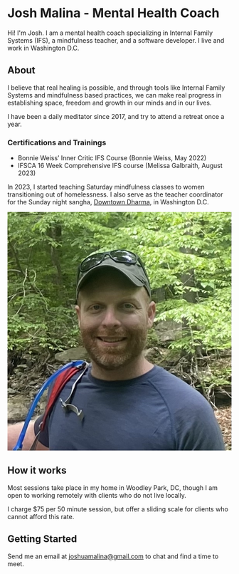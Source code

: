 # Josh Malina - Mental Health Coach

Hi! I'm Josh. I am a mental health coach specializing in Internal Family Systems (IFS), a mindfulness teacher, and a software developer. I live and work in Washington D.C.

## About

I believe that real healing is possible, and through tools like Internal Family Systems and mindfulness based practices, we can make real progress in establishing space, freedom and growth in our minds and in our lives.

I have been a daily meditator since 2017, and try to attend a retreat once a year.

### Certifications and Trainings

- Bonnie Weiss’ Inner Critic IFS Course (Bonnie Weiss, May 2022)
- IFSCA 16 Week Comprehensive IFS course (Melissa Galbraith, August 2023)


In 2023, I started teaching Saturday mindfulness classes to women transitioning out of homelessness. I also serve as the teacher coordinator for the Sunday night sangha, [Downtown Dharma](https://www.downtowndharmadc.org/), in Washington D.C.

![image](docs/assets/me_woods.jpg)

## How it works

Most sessions take place in my home in Woodley Park, DC, though I am open to working remotely with clients who do not live locally. 

I charge $75 per 50 minute session, but offer a sliding scale for clients who cannot afford this rate. 

## Getting Started

Send me an email at joshuamalina@gmail.com to chat and find a time to meet.
